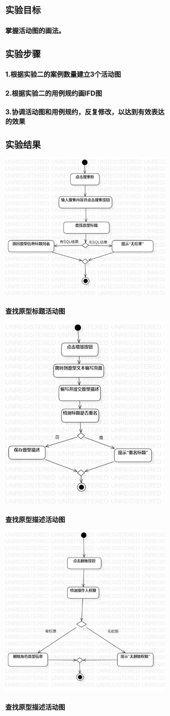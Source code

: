 # 实验目标
## 掌握活动图的画法。

# 实验步骤
## 1.根据实验二的案例数量建立3个活动图
## 2.根据实验二的用例规约画IFD图
## 3.协调活动图和用例规约，反复修改，以达到有效表达的效果

# 实验结果
![查找原型信息](./Case1.jpg)    
## 查找原型标题活动图
![增加原型信息](./Case2.jpg)    
## 查找原型描述活动图
![删除原型信息](./Case3.jpg)    
## 查找原型描述活动图
